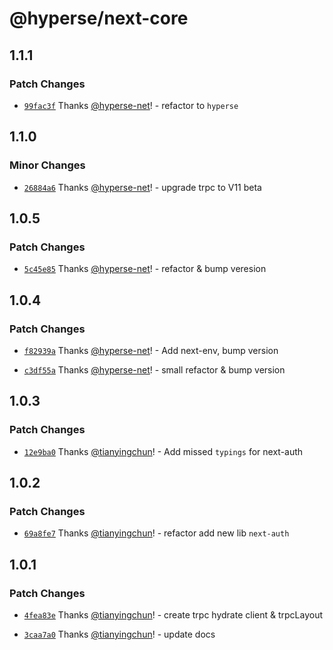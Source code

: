 # @hyperse/next-core

## 1.1.1

### Patch Changes

- [`99fac3f`](https://github.com/hyperse-io/next-mate/commit/99fac3f44f9e1a8dcc9123c887e1043efab945fb) Thanks [@hyperse-net](https://github.com/hyperse-net)! - refactor to `hyperse`

## 1.1.0

### Minor Changes

- [`26884a6`](https://github.com/hyperse-io/next-mate/commit/26884a631ced2a0d2d74a70eb6f4e14e89a7dec7) Thanks [@hyperse-net](https://github.com/hyperse-net)! - upgrade trpc to V11 beta

## 1.0.5

### Patch Changes

- [`5c45e85`](https://github.com/hyperse-io/next-mate/commit/5c45e851be0cc1cfa13f152f45b52add7d73606e) Thanks [@hyperse-net](https://github.com/hyperse-net)! - refactor & bump veresion

## 1.0.4

### Patch Changes

- [`f82939a`](https://github.com/hyperse-io/next-mate/commit/f82939a919ebe6c4c317fbd431497600cbbc58fd) Thanks [@hyperse-net](https://github.com/hyperse-net)! - Add next-env, bump version

- [`c3df55a`](https://github.com/hyperse-io/next-mate/commit/c3df55a20084974ae90e5d635b654bfaa6d3d6e2) Thanks [@hyperse-net](https://github.com/hyperse-net)! - small refactor & bump version

## 1.0.3

### Patch Changes

- [`12e9ba0`](https://github.com/hyperse-io/next-mate/commit/12e9ba0507aba59c205bc0999be841f64c8aaa56) Thanks [@tianyingchun](https://github.com/hyperse-io)! - Add missed `typings` for next-auth

## 1.0.2

### Patch Changes

- [`69a8fe7`](https://github.com/hyperse-io/next-mate/commit/69a8fe74600db20b5ad26047675b354e0c4fc3b8) Thanks [@tianyingchun](https://github.com/hyperse-io)! - refactor add new lib `next-auth`

## 1.0.1

### Patch Changes

- [`4fea83e`](https://github.com/hyperse-io/next-trpc/commit/4fea83e39b83c4ff4818d024f25ea0316bdd180f) Thanks [@tianyingchun](https://github.com/hyperse-io)! - create trpc hydrate client & trpcLayout

- [`3caa7a0`](https://github.com/hyperse-io/next-trpc/commit/3caa7a0c826b51b9e8b2a9a4130c2781366055ef) Thanks [@tianyingchun](https://github.com/hyperse-io)! - update docs
